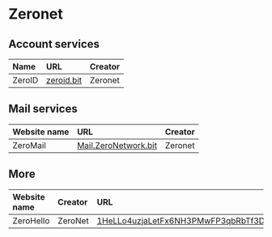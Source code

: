 # Zeronet
## Account services
|Name|URL|Creator|
|:-|:-|:-|
|ZeroID|[zeroid.bit](http://localhost:43110/zeroid.bit)|Zeronet|
## Mail services
|Website name|URL|Creator|
|:-|:-|:-|
|ZeroMail|[Mail.ZeroNetwork.bit](http://localhost:43110/Mail.ZeroNetwork.bit)|Zeronet|
## More
|Website name|Creator|URL|
|:-|:-|:-|
|ZeroHello|ZeroNet|[1HeLLo4uzjaLetFx6NH3PMwFP3qbRbTf3D](http://localhost:43110/1HeLLo4uzjaLetFx6NH3PMwFP3qbRbTf3D)|
